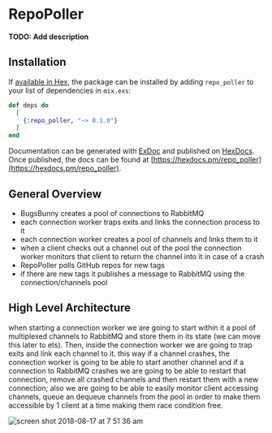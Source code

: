 # RepoPoller

**TODO: Add description**

## Installation

If [available in Hex](https://hex.pm/docs/publish), the package can be installed
by adding `repo_poller` to your list of dependencies in `mix.exs`:

```elixir
def deps do
  [
    {:repo_poller, "~> 0.1.0"}
  ]
end
```

Documentation can be generated with [ExDoc](https://github.com/elixir-lang/ex_doc)
and published on [HexDocs](https://hexdocs.pm). Once published, the docs can
be found at [https://hexdocs.pm/repo_poller](https://hexdocs.pm/repo_poller).

## General Overview

- BugsBunny creates a pool of connections to RabbitMQ
- each connection worker traps exits and links the connection process to it
- each connection worker creates a pool of channels and links them to it
- when a client checks out a channel out of the pool the connection worker monitors that client to return the channel into it in case of a crash
- RepoPoller polls GitHub repos for new tags
- if there are new tags it publishes a message to RabbitMQ using the connection/channels pool

## High Level Architecture

when starting a connection worker we are going to start within it a pool of multiplexed channels to RabbitMQ and store them in its state (we can move this later to ets). Then, inside the connection worker we are going to trap exits and link each channel to it. this way if a channel crashes, the connection worker is going to be able to start another channel and if a connection to RabbitMQ crashes we are going to be able to restart that connection, remove all crashed channels and then restart them with a new connection; also we are going to be able to easily monitor client accessing channels, queue an dequeue channels from the pool in order to make them accessible by 1 client at a time making them race condition free.

![screen shot 2018-08-17 at 7 51 36 am](https://user-images.githubusercontent.com/1157892/44267068-71e83100-a1f2-11e8-8d73-2bc7a1914733.png)
